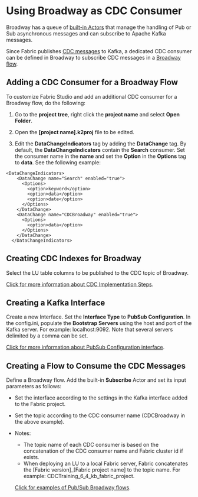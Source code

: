 # Using Broadway as CDC Consumer

Broadway has a queue of [built-in Actors](/articles/19_Broadway/actors/04_queue_actors.md) that manage the handling of Pub or Sub asynchronous messages and can subscribe to Apache Kafka messages. 

Since Fabric publishes [CDC messages](/articles/18_fabric_cdc/03_cdc_messages.md) to Kafka, a dedicated CDC consumer can be defined in Broadway to subscribe CDC messages in a [Broadway flow](/articles/19_Broadway/02a_broadway_flow_overview.md).

## Adding a CDC Consumer for a Broadway Flow

To customize Fabric Studio and add an additional CDC consumer for a Broadway flow, do the following:

1.  Go to the **project tree**, right click the **project name** and select **Open Folder**.

2.  Open the **[project name].k2proj** file to be edited.

3.  Edit the **DataChangeIndicators** tag by adding the **DataChange** tag. By default, the **DataChangeIndicators** contain the **Search** consumer.  Set the consumer name in the **name** and set the **Option** in the **Options** tag to **data**.  See the following example:

```
<DataChangeIndicators>
    <DataChange name="Search" enabled="true">
      <Options>
        <option>keyword</option>
        <option>data</option>
        <option>date</option>
      </Options>
    </DataChange>
	<DataChange name="CDCBroadway" enabled="true">
      <Options>
        <option>data</option>
      </Options>
    </DataChange>
  </DataChangeIndicators>
```

## Creating CDC Indexes for Broadway

Select the LU table columns to be published to the CDC topic of Broadway. 

[Click for more information about CDC Implementation Steps](/articles/18_fabric_cdc/05_cdc_consumers_implementation.md). 

## Creating a Kafka Interface

Create a new Interface. Set the **Interface Type** to **PubSub Configuration**. In the config.ini, populate the **Bootstrap Servers** using the host and port of the Kafka server. For example: localhost:9092. Note that several servers delimited by a comma can be set.

[Click for more information about PubSub Configuration interface](/articles/24_non_DB_interfaces/02a_pubsub_config.md).

## Creating a Flow to Consume the CDC Messages

Define a Broadway flow. Add the built-in **Subscribe** Actor and set its input parameters as follows:

- Set the interface according to the settings in the Kafka interface added to the Fabric project.

- Set the topic according to the CDC consumer name (CDCBroadway in the above example). 

- Notes:
	- The topic name of each CDC consumer is based on the concatenation of the CDC consumer name and Fabric cluster id if exists.
	- When deploying an LU to a local Fabric server, Fabric concatenates the [Fabric version]_[Fabric project name] to the topic name.
  For example: CDCTraining_6_4_kb_fabric_project.

  [Click for examples of Pub/Sub Broadway flows](/articles/19_Broadway/actors/04_queue_actors.md#pub--sub-examples).



